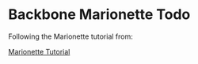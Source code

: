 # Backbone Marionette Todo


Following the Marionette tutorial from: 


[Marionette Tutorial](https://marionette.gitbooks.io/marionette-guides/content/en/getting_started/tutorial/index.html)
